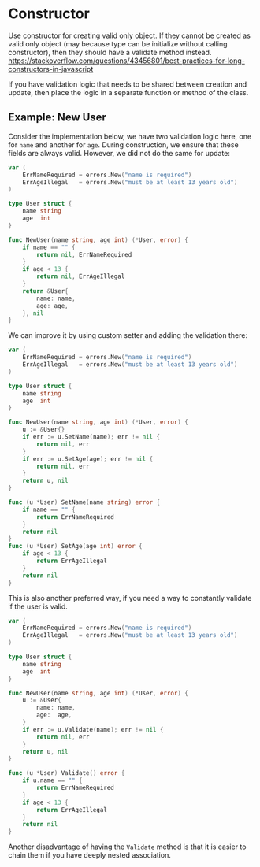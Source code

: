 # Constructor 


Use constructor for creating valid only object. If they cannot be created as valid only object (may because type can be initialize without calling constructor), then they should have a validate method instead.
https://stackoverflow.com/questions/43456801/best-practices-for-long-constructors-in-javascript


If you have validation logic that needs to be shared between creation and update, then place the logic in a separate function or method of the class.


## Example: New User 

Consider the implementation below, we have two validation logic here, one for `name` and another for `age`. During construction, we ensure that these fields are always valid. However, we did not do the same for update:

```go
var (
	ErrNameRequired = errors.New("name is required")
	ErrAgeIllegal   = errors.New("must be at least 13 years old")
)

type User struct {
	name string
	age  int
}

func NewUser(name string, age int) (*User, error) {
	if name == "" {
		return nil, ErrNameRequired
	}
	if age < 13 {
		return nil, ErrAgeIllegal
	}
	return &User{
		name: name,
		age: age,
	}, nil
}
```

We can improve it by using custom setter and adding the validation there:
```go
var (
	ErrNameRequired = errors.New("name is required")
	ErrAgeIllegal   = errors.New("must be at least 13 years old")
)

type User struct {
	name string
	age  int
}

func NewUser(name string, age int) (*User, error) {
	u := &User{}
	if err := u.SetName(name); err != nil {
		return nil, err
	}
	if err := u.SetAge(age); err != nil {
		return nil, err
	}
	return u, nil
}

func (u *User) SetName(name string) error {
	if name == "" {
		return ErrNameRequired
	}
	return nil
}
func (u *User) SetAge(age int) error {
	if age < 13 {
		return ErrAgeIllegal
	}
	return nil
}
```

This is also another preferred way, if you need a way to constantly validate if the user is valid.

```go
var (
	ErrNameRequired = errors.New("name is required")
	ErrAgeIllegal   = errors.New("must be at least 13 years old")
)

type User struct {
	name string
	age  int
}

func NewUser(name string, age int) (*User, error) {
	u := &User{
		name: name,
		age:  age,
	}
	if err := u.Validate(name); err != nil {
		return nil, err
	}
	return u, nil
}

func (u *User) Validate() error {
	if u.name == "" {
		return ErrNameRequired
	}
	if age < 13 {
		return ErrAgeIllegal
	}
	return nil
}
```

Another disadvantage of having the `Validate` method is that it is easier to chain them if you have deeply nested association.

